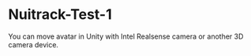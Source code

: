 # Nuitrack-Test-1

You can move avatar in Unity with Intel Realsense camera or another 3D camera device.
